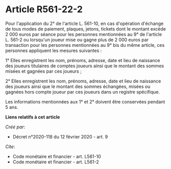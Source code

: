 # Article R561-22-2

Pour l'application du 2° de l'article L. 561-10, en cas d'opération d'échange de tous modes de paiement, plaques, jetons,
tickets dont le montant excède 2 000 euros par séance pour les personnes mentionnées au 9° de l'article L. 561-2 ou lorsqu'un
joueur mise ou gagne plus de 2 000 euros par transaction pour les personnes mentionnées au 9° bis du même article, ces
personnes appliquent les mesures suivantes : 

1° Elles enregistrent les nom, prénoms, adresse, date et lieu de naissance des joueurs titulaires de comptes joueurs ainsi
que le montant des sommes misées et gagnées par ces joueurs ; 

2° Elles enregistrent les nom, prénoms, adresse, date et lieu de naissance des joueurs ainsi que le montant des sommes
échangées, misées ou gagnées hors compte joueur par ces joueurs dans un registre spécifique. 

Les informations mentionnées aux 1° et 2° doivent être conservées pendant 5 ans.

**Liens relatifs à cet article**

_Créé par_:

  - Décret n°2020-118 du 12 février 2020 - art. 9

_Cite_:

  - Code monétaire et financier - art. L561-10
  - Code monétaire et financier - art. L561-2
